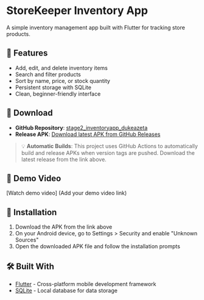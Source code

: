 # StoreKeeper Inventory App

A simple inventory management app built with Flutter for tracking store products.

## 📱 Features

- Add, edit, and delete inventory items
- Search and filter products
- Sort by name, price, or stock quantity
- Persistent storage with SQLite
- Clean, beginner-friendly interface

## 📱 Download

- **GitHub Repository**: [stage2_inventoryapp_dukeazeta](https://github.com/dukeazeta/stage2_inventoryapp_dukeazeta)
- **Release APK**: [Download latest APK from GitHub Releases](https://github.com/dukeazeta/stage2_inventoryapp_dukeazeta/releases/latest)

> 💡 **Automatic Builds**: This project uses GitHub Actions to automatically build and release APKs when version tags are pushed. Download the latest release from the link above.

## 🎥 Demo Video

[Watch demo video] (Add your demo video link)

## 📱 Installation

1. Download the APK from the link above
2. On your Android device, go to Settings > Security and enable "Unknown Sources"
3. Open the downloaded APK file and follow the installation prompts

## 🛠️ Built With

- [Flutter](https://flutter.dev/) - Cross-platform mobile development framework
- [SQLite](https://sqlite.org/) - Local database for data storage